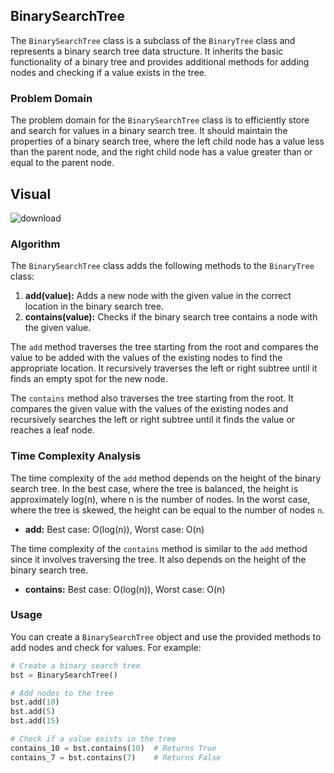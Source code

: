 ## BinarySearchTree

The `BinarySearchTree` class is a subclass of the `BinaryTree` class and represents a binary search tree data structure. It inherits the basic functionality of a binary tree and provides additional methods for adding nodes and checking if a value exists in the tree.

### Problem Domain

The problem domain for the `BinarySearchTree` class is to efficiently store and search for values in a binary search tree. It should maintain the properties of a binary search tree, where the left child node has a value less than the parent node, and the right child node has a value greater than or equal to the parent node.

## Visual 
![download](https://github.com/mohammadalsmadi2000/data-structures-and-algorithms/assets/60603704/9dac9f8a-0764-42a6-ad9b-d1b1958ee798)


### Algorithm

The `BinarySearchTree` class adds the following methods to the `BinaryTree` class:

1. **add(value):** Adds a new node with the given value in the correct location in the binary search tree.
2. **contains(value):** Checks if the binary search tree contains a node with the given value.

The `add` method traverses the tree starting from the root and compares the value to be added with the values of the existing nodes to find the appropriate location. It recursively traverses the left or right subtree until it finds an empty spot for the new node.

The `contains` method also traverses the tree starting from the root. It compares the given value with the values of the existing nodes and recursively searches the left or right subtree until it finds the value or reaches a leaf node.

### Time Complexity Analysis

The time complexity of the `add` method depends on the height of the binary search tree. In the best case, where the tree is balanced, the height is approximately log(n), where n is the number of nodes. In the worst case, where the tree is skewed, the height can be equal to the number of nodes `n`.

- **add:** Best case: O(log(n)), Worst case: O(n)

The time complexity of the `contains` method is similar to the `add` method since it involves traversing the tree. It also depends on the height of the binary search tree.

- **contains:** Best case: O(log(n)), Worst case: O(n)

### Usage

You can create a `BinarySearchTree` object and use the provided methods to add nodes and check for values. For example:

```python
# Create a binary search tree
bst = BinarySearchTree()

# Add nodes to the tree
bst.add(10)
bst.add(5)
bst.add(15)

# Check if a value exists in the tree
contains_10 = bst.contains(10)  # Returns True
contains_7 = bst.contains(7)    # Returns False
